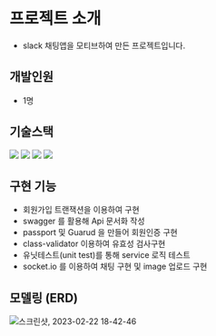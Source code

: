 # 프로젝트 소개
- slack 채팅앱을 모티브하여 만든 프로젝트입니다.
## 개발인원
- 1명
## 기술스택
<img src="https://img.shields.io/badge/nestjs-E0234E?style=for-the-badge&logo=NestJs&logoColor=white"> <img src="https://img.shields.io/badge/TypeScript-3178C6?style=for-the-badge&logo=TypeScript&logoColor=white"> <img src="https://img.shields.io/badge/mysql-4479A1?style=for-the-badge&logo=mysql&logoColor=white"> <img src="https://img.shields.io/badge/typeorm-FF8700?style=for-the-badge&logo=typeorm&logoColor=white">


## 구현 기능
- 회원가입 트랜잭션을 이용하여 구현
- swagger 를 활용해 Api 문서화 작성
- passport 및 Guarud 을 만들어 회원인증 구현
- class-validator 이용하여 유효성 검사구현
- 유닛테스트(unit test)를 통해 service 로직 테스트
- socket.io 를 이용하여 채팅 구현 및 image 업로드 구현

## 모델링 (ERD)
![스크린샷, 2023-02-22 18-42-46](https://user-images.githubusercontent.com/80239527/220582598-94ab4180-858b-44e4-b5e1-9c8fca4b141a.png)
